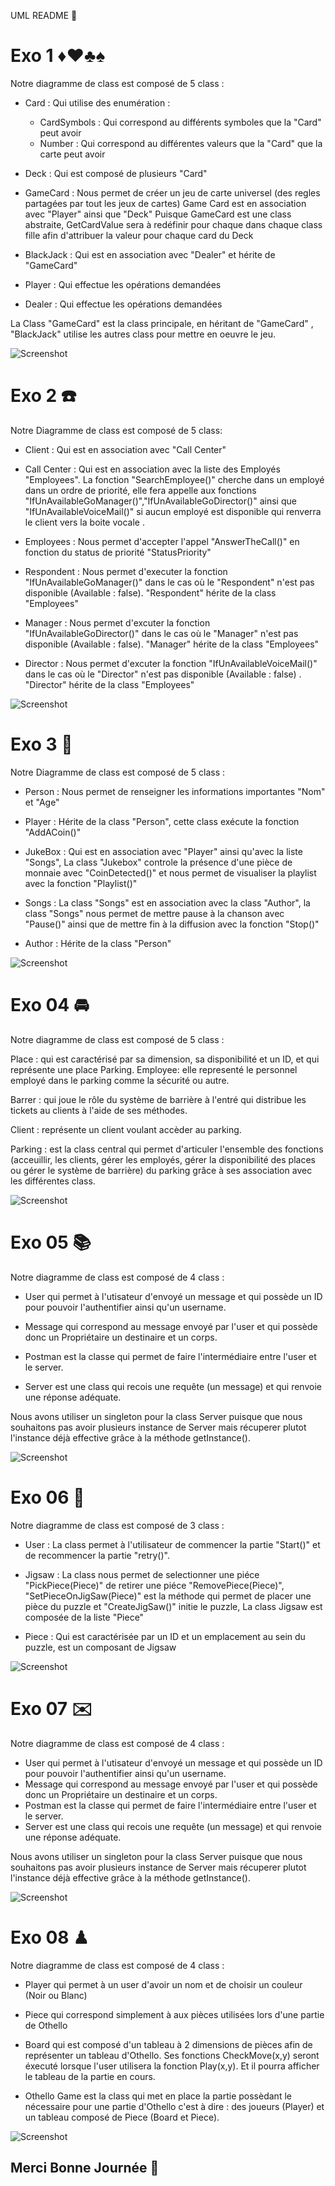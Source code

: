 UML README 🚀
# Exo 1 ♦️♥️♣️♠️
Notre diagramme de class est composé de 5 class : 
- Card : Qui utilise des enumération : 

    - CardSymbols : Qui correspond au différents symboles que la "Card" peut avoir
    - Number : Qui correspond au différentes valeurs que la "Card" que la carte peut avoir

- Deck : Qui est composé de plusieurs "Card"

- GameCard : Nous permet de créer un jeu de carte universel (des regles partagées par tout les jeux de cartes) Game Card est en association avec "Player" ainsi que "Deck"
Puisque GameCard est une class abstraite, GetCardValue sera à redéfinir pour chaque dans chaque class fille afin d'attribuer la valeur pour chaque card du Deck

- BlackJack : Qui est en association avec "Dealer" et hérite de "GameCard"

- Player : Qui effectue les opérations demandées

- Dealer : Qui effectue les opérations demandées

La Class "GameCard" est la class principale, en héritant de "GameCard" , "BlackJack" utilise les autres class pour mettre en oeuvre le jeu.

![Screenshot](Images/DeckofCards.png)

# Exo 2 ☎️

Notre Diagramme de class est composé de 5 class:

- Client : Qui est en association avec "Call Center"

- Call Center : Qui est en association avec la liste des Employés "Employees". La fonction "SearchEmployee()" cherche dans un employé dans un ordre de priorité, elle fera appelle aux fonctions "IfUnAvailableGoManager()","IfUnAvailableGoDirector()" ainsi que  "IfUnAvailableVoiceMail()" si aucun employé est disponible qui renverra le client vers la boite vocale .

- Employees : Nous permet d'accepter l'appel "AnswerTheCall()" en fonction du status de priorité "StatusPriority"

- Respondent : Nous permet d'executer la fonction "IfUnAvailableGoManager()" dans le cas où le "Respondent" n'est pas disponible (Available : false). "Respondent" hérite de la class "Employees"

- Manager : Nous permet d'excuter la fonction "IfUnAvailableGoDirector()" dans le cas où le "Manager" n'est pas disponible (Available : false). "Manager" hérite de la class "Employees"

- Director : Nous permet d'excuter la fonction "IfUnAvailableVoiceMail()" dans le cas où le "Director" n'est pas disponible (Available : false) . "Director" hérite de la class "Employees"

![Screenshot](Images/CallCenter.png)

# Exo 3 🎼

Notre Diagramme de class est composé de 5 class :

- Person : Nous permet de renseigner les informations importantes "Nom" et "Age"

- Player : Hérite de la class "Person", cette class exécute la fonction "AddACoin()" 

- JukeBox : Qui est en association avec "Player" ainsi qu'avec la liste "Songs", La class "Jukebox" controle la présence d'une pièce de monnaie avec "CoinDetected()" et nous permet de visualiser la playlist avec la fonction "Playlist()" 

- Songs : La class "Songs" est en association avec la class "Author", la class "Songs" nous permet de mettre pause à la chanson avec "Pause()" ainsi que de mettre fin à la diffusion avec la fonction "Stop()"

- Author : Hérite de la class "Person"

![Screenshot](Images/JukeBox.png)


# Exo 04 🚘 

Notre diagramme de class est composé de 5 class : 

Place : qui est caractérisé par sa dimension, sa disponibilité et un ID, et qui représente une place Parking.
Employee: elle representé le personnel employé dans le parking comme la sécurité ou autre.

Barrer : qui joue le rôle du système de barrière à l'entré qui distribue les tickets au clients à l'aide de ses méthodes.

Client : représente un client voulant accèder au parking.

Parking : est la class central qui permet d'articuler l'ensemble des fonctions (acceuillir, les clients, gérer les employés, gérer la disponibilité des places ou gérer le système de barrière) du parking grâce à ses association avec les différentes class.

![Screenshot](Images/Parking.png)


# Exo 05 📚

Notre diagramme de class est composé de 4 class : 

- User qui permet à l'utisateur d'envoyé un message et qui possède un ID pour pouvoir l'authentifier ainsi qu'un username.

- Message qui correspond au message envoyé par l'user et qui possède donc un Propriétaire un destinaire et un corps.

- Postman est la classe qui permet de faire l'intermédiaire entre l'user et le server. 

- Server est une class qui recois une requête (un message) et qui renvoie une réponse adéquate. 

Nous avons utiliser un singleton pour la class Server puisque que nous souhaitons pas avoir plusieurs instance de Server mais récuperer plutot l'instance déjà effective grâce à la méthode getInstance().

![Screenshot](Images/book.png)

# Exo 06 🧩

Notre diagramme de class est composé de 3 class : 

- User : La class permet à l'utilisateur de commencer la partie "Start()" et de recommencer la partie "retry()".

- Jigsaw : La class nous permet de selectionner une piéce "PickPiece(Piece)" de retirer une piéce "RemovePiece(Piece)", "SetPieceOnJigSaw(Piece)" est la méthode qui permet de placer une pièce du puzzle et "CreateJigSaw()" initie le puzzle, La class Jigsaw est composée de la liste "Piece"

- Piece : Qui est caractérisée par un ID et un emplacement au sein du puzzle, est un composant de Jigsaw


![Screenshot](Images/Jigsaw.png)


# Exo 07 ✉️

Notre diagramme de class est composé de 4 class : 

- User qui permet à l'utisateur d'envoyé un message et qui possède un ID pour pouvoir l'authentifier ainsi qu'un username.
- Message qui correspond au message envoyé par l'user et qui possède donc un Propriétaire un destinaire et un corps.
- Postman est la classe qui permet de faire l'intermédiaire entre l'user et le server. 
- Server est une class qui recois une requête (un message) et qui renvoie une réponse adéquate. 

Nous avons utiliser un singleton pour la class Server puisque que nous souhaitons pas avoir plusieurs instance de Server mais récuperer plutot l'instance déjà effective grâce à la méthode getInstance().

![Screenshot](Images/Server.png)



# Exo 08 ♟

Notre diagramme de class est composé de 4 class : 

- Player qui permet à un user d'avoir un nom et de choisir un couleur (Noir ou Blanc)

- Piece qui correspond simplement à aux pièces utilisées lors d'une partie de Othello

- Board qui est composé d'un tableau à 2 dimensions de pièces afin de représenter un tableau d'Othello. Ses fonctions CheckMove(x,y) seront éxecuté lorsque l'user utilisera la fonction Play(x,y). Et il pourra afficher le tableau de la partie en cours.

- Othello Game est la class qui met en place la partie possèdant le nécessaire pour une partie d'Othello c'est à dire : des joueurs (Player) et un tableau composé de Piece (Board et Piece).

![Screenshot](Images/Othello.png)


## Merci Bonne Journée 👐
